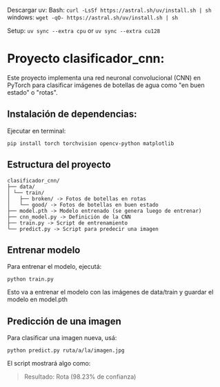 Descargar uv:
Bash:
`curl -LsSf https://astral.sh/uv/install.sh | sh`
windows:
`wget -qO- https://astral.sh/uv/install.sh | sh`

Setup:
`uv sync --extra cpu`
or
`uv sync --extra cu128`


# Proyecto clasificador_cnn:

Este proyecto implementa una red neuronal convolucional (CNN) en PyTorch para clasificar imágenes de botellas de agua como "en buen estado" o "rotas".

## Instalación de dependencias:
Ejecutar en terminal:
```
pip install torch torchvision opencv-python matplotlib
```

## Estructura del proyecto
```
clasificador_cnn/
├── data/
│ └── train/
│   ├── broken/ -> Fotos de botellas en rotas
│   └── good/ -> Fotos de botellas en buen estado
├── model.pth -> Modelo entrenado (se genera luego de entrenar)
├── cnn_model.py -> Definición de la CNN
├── train.py -> Script de entrenamiento
└── predict.py -> Script para predecir una imagen
```

## Entrenar modelo
Para entrenar el modelo, ejecutá:
```
python train.py
```

Esto va a entrenar el modelo con las imágenes de data/train y guardar el modelo en model.pth

## Predicción de una imagen

Para clasificar una imagen nueva, usá:
```
python predict.py ruta/a/la/imagen.jpg
```
El script mostrará algo como:

>Resultado: Rota (98.23% de confianza)